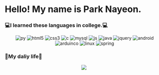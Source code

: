 # Hello! My name is Park Nayeon.


### 💻I learned these languages in college.💻

<p align="center">
  <img alt="py" src ="https://img.shields.io/badge/Python-3776AB.svg?&style=for-the-badge&logo=Python&logoColor=white"/>
  <img alt="html5" src ="https://img.shields.io/badge/HTML5-E34F26.svg?&style=for-the-badge&logo=HTML5&logoColor=white"/>
  <img alt="css3" src ="https://img.shields.io/badge/CSS3-1572B6.svg?&style=for-the-badge&logo=CSS3&logoColor=white"/>
  <img alt="c" src ="https://img.shields.io/badge/C-A8B9CC.svg?&style=for-the-badge&logo=C&logoColor=white"/>
  <img alt="mysql" src ="https://img.shields.io/badge/MySql-4479A1.svg?&style=for-the-badge&logo=MySql&logoColor=white"/>
  <img alt="js" src ="https://img.shields.io/badge/JavaScript-F7DF1E.svg?&style=for-the-badge&logo=JavaScript&logoColor=white"/>
  <img alt="java" src ="https://img.shields.io/badge/Java-007396.svg?&style=for-the-badge&logo=Java&logoColor=white"/>
  <img alt="jquery" src ="https://img.shields.io/badge/Jquery-0769AD.svg?&style=for-the-badge&logo=Jquery&logoColor=white"/>
  <img alt="android" src ="https://img.shields.io/badge/Android-3DDC84.svg?&style=for-the-badge&logo=Android&logoColor=white"/>
  <img alt="arduinco" src ="https://img.shields.io/badge/Arduinco-00979D.svg?&style=for-the-badge&logo=Arduinco&logoColor=white"/>
  <img alt="linux" src ="https://img.shields.io/badge/Linux-FCC624.svg?&style=for-the-badge&logo=Linux&logoColor=white"/>
  <img alt="spring" src ="https://img.shields.io/badge/Spring_Framework-6DB33F.svg?&style=for-the-badge&logo=Spring_Framework&logoColor=white"/>
</p>

### 🌹My daliy life🌹
<p align="center">
   <a href="https://www.instagram.com/nsy_0126/"><img src="https://img.shields.io/badge/Instagram-E4405F?style=flat
     square&logo=Instagram&logoColor=white&link=https://www.instagram.com/woo0_hooo/"/></a>&nbsp
</p>
